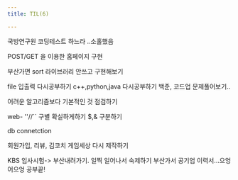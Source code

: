 ```yaml
---
title: TIL(6)

---
```

국방연구원 코딩테스트 하느라 ..소홀했음

POST/GET 을 이용한 홈페이지 구현

부산가면 sort 라이브러리 안쓰고 구현해보기

file 입출력 다시공부하기
c++,python,java 다시공부하기
백준, 코드업 문제풀어보기..

어려운 알고리즘보다 기본적인 것 점검하기

web-
''//`` 구별 확실하게하기
$,& 구분하기

db connetction

회원가입, 리뷰, 김코치 게임세상 다시 제작하기

KBS 입사시험-> 부산내려가기.
일찍 일어나서 숙제하기
부산가서 공기업 이력서...으엉어으엉
공부끝!
